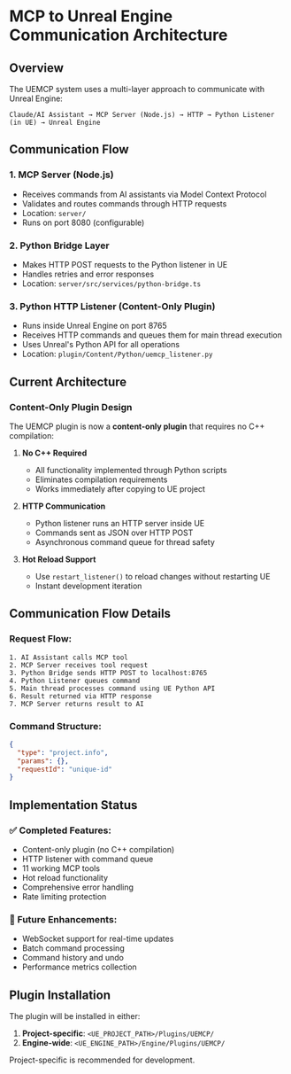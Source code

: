 # MCP to Unreal Engine Communication Architecture

## Overview

The UEMCP system uses a multi-layer approach to communicate with Unreal Engine:

```
Claude/AI Assistant → MCP Server (Node.js) → HTTP → Python Listener (in UE) → Unreal Engine
```

## Communication Flow

### 1. **MCP Server (Node.js)**
- Receives commands from AI assistants via Model Context Protocol
- Validates and routes commands through HTTP requests
- Location: `server/`
- Runs on port 8080 (configurable)

### 2. **Python Bridge Layer**
- Makes HTTP POST requests to the Python listener in UE
- Handles retries and error responses
- Location: `server/src/services/python-bridge.ts`

### 3. **Python HTTP Listener (Content-Only Plugin)**
- Runs inside Unreal Engine on port 8765
- Receives HTTP commands and queues them for main thread execution
- Uses Unreal's Python API for all operations
- Location: `plugin/Content/Python/uemcp_listener.py`

## Current Architecture

### Content-Only Plugin Design

The UEMCP plugin is now a **content-only plugin** that requires no C++ compilation:

1. **No C++ Required**
   - All functionality implemented through Python scripts
   - Eliminates compilation requirements
   - Works immediately after copying to UE project

2. **HTTP Communication**
   - Python listener runs an HTTP server inside UE
   - Commands sent as JSON over HTTP POST
   - Asynchronous command queue for thread safety

3. **Hot Reload Support**
   - Use `restart_listener()` to reload changes without restarting UE
   - Instant development iteration

## Communication Flow Details

### Request Flow:
```
1. AI Assistant calls MCP tool
2. MCP Server receives tool request
3. Python Bridge sends HTTP POST to localhost:8765
4. Python Listener queues command
5. Main thread processes command using UE Python API
6. Result returned via HTTP response
7. MCP Server returns result to AI
```

### Command Structure:
```json
{
  "type": "project.info",
  "params": {},
  "requestId": "unique-id"
}
```

## Implementation Status

### ✅ Completed Features:
- Content-only plugin (no C++ compilation)
- HTTP listener with command queue
- 11 working MCP tools
- Hot reload functionality
- Comprehensive error handling
- Rate limiting protection

### 🚧 Future Enhancements:
- WebSocket support for real-time updates
- Batch command processing
- Command history and undo
- Performance metrics collection

## Plugin Installation

The plugin will be installed in either:
1. **Project-specific**: `<UE_PROJECT_PATH>/Plugins/UEMCP/`
2. **Engine-wide**: `<UE_ENGINE_PATH>/Engine/Plugins/UEMCP/`

Project-specific is recommended for development.